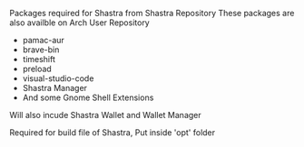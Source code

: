 Packages required for Shastra from Shastra Repository
These packages are also availble on Arch User Repository

- pamac-aur
- brave-bin
- timeshift
- preload
- visual-studio-code
- Shastra Manager
- And some Gnome Shell Extensions 

 Will also incude Shastra Wallet and Wallet Manager

Required for build file of Shastra, 
Put inside 'opt' folder
